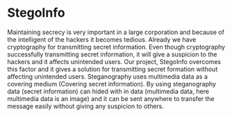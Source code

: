 # StegoInfo
 Maintaining secrecy is very important in a large corporation and because of the intelligent of the hackers it becomes tedious. Already we have cryptography for transmitting secret information. Even though cryptography successfully transmitting secret information, it will give a suspicion to the hackers and it affects unintended users. Our project, StegoInfo overcomes this factor and it gives a solution for transmitting secret formation without affecting unintended users. Steganography uses multimedia data as a covering medium (Covering secret information). By using steganography data (secret information) can hided with in data (multimedia data, here multimedia data is an image) and it can be sent anywhere to transfer the message easily without giving any suspicion to others.

